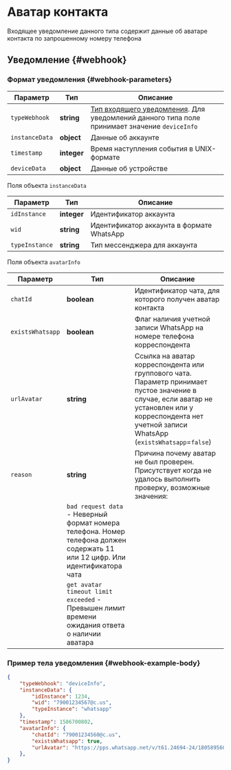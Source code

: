 # Аватар контакта

Входящее уведомление данного типа содержит данные об аватаре контакта по запрошенному номеру телефона

## Уведомление {#webhook}

### Формат уведомления {#webhook-parameters}

Параметр | Тип | Описание
----- | ----- | -----
`typeWebhook` | **string** | [Тип входящего уведомления](type-webhook.md). Для уведомлений данного типа поле принимает значение `deviceInfo`
`instanceData` | **object** | Данные об аккаунте
`timestamp` | **integer** | Время наступления события в UNIX-формате
`deviceData` | **object** | Данные об устройстве

Поля объекта `instanceData`

Параметр | Тип | Описание
----- | ----- | -----
`idInstance` | **integer** | Идентификатор аккаунта
`wid` | **string** | Идентификатор аккаунта в формате WhatsApp
`typeInstance` | **string** | Тип мессенджера для аккаунта

Поля объекта `avatarInfo`

Параметр | Тип |  Описание
----- | ----- | ----- 
`chatId` | **boolean** | Идентификатор чата, для которого получен аватар контакта
`existsWhatsapp` | **boolean** | Флаг наличия учетной записи WhatsApp на номере телефона корреспондента
`urlAvatar` | **string** | Ссылка на аватар корреспондента или группового чата. Параметр принимает пустое значение в случае, если аватар не установлен или у корреспондента нет учетной записи WhatsApp (`existsWhatsapp`=`false`)
`reason` | **string** | Причина почему аватар не был проверен. Присутствует когда не удалось выполнить проверку, возможные значения:
| | `bad request data` - Неверный формат номера телефона. Номер телефона должен содержать 11 или 12 цифр. Или идентификатора чата
| | `get avatar timeout limit exceeded` - Превышен лимит времени ожидания ответа о наличии аватара

### Пример тела уведомления {#webhook-example-body}

```json
{
    "typeWebhook": "deviceInfo",
    "instanceData": {
        "idInstance": 1234,
        "wid": "79001234567@c.us",
        "typeInstance": "whatsapp"
    },
    "timestamp": 1586700802,
    "avatarInfo": {
        "chatId": "79001234560@c.us",
        "existsWhatsapp": true,
        "urlAvatar": "https://pps.whatsapp.net/v/t61.24694-24/180589560_n.jpg?ccb=11-4&oh=f3fb1&oe=615A60EB"
    },
}
```
